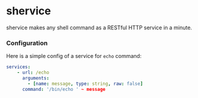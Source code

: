 # shervice
shervice makes any shell command as a RESTful HTTP service in a minute.

### Configuration

Here is a simple config of a service for `echo` command:

```yaml
services:
    - url: /echo
      arguments:
        - [name: message, type: string, raw: false]
      command: '/bin/echo ' ~ message
```